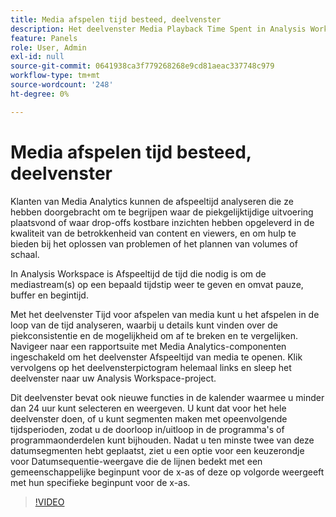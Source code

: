 ```yaml
---
title: Media afspelen tijd besteed, deelvenster
description: Het deelvenster Media Playback Time Spent in Analysis Workspace gebruiken en interpreteren.
feature: Panels
role: User, Admin
exl-id: null
source-git-commit: 0641938ca3f779268268e9cd81aeac337748c979
workflow-type: tm+mt
source-wordcount: '248'
ht-degree: 0%

---
```



# Media afspelen tijd besteed, deelvenster

Klanten van Media Analytics kunnen de afspeeltijd analyseren die ze hebben doorgebracht om te begrijpen waar de piekgelijktijdige uitvoering plaatsvond of waar drop-offs kostbare inzichten hebben opgeleverd in de kwaliteit van de betrokkenheid van content en viewers, en om hulp te bieden bij het oplossen van problemen of het plannen van volumes of schaal.

In Analysis Workspace is Afspeeltijd de tijd die nodig is om de mediastream(s) op een bepaald tijdstip weer te geven en omvat pauze, buffer en begintijd.

Met het deelvenster Tijd voor afspelen van media kunt u het afspelen in de loop van de tijd analyseren, waarbij u details kunt vinden over de piekconsistentie en de mogelijkheid om af te breken en te vergelijken. Navigeer naar een rapportsuite met Media Analytics-componenten ingeschakeld om het deelvenster Afspeeltijd van media te openen. Klik vervolgens op het deelvensterpictogram helemaal links en sleep het deelvenster naar uw Analysis Workspace-project.

Dit deelvenster bevat ook nieuwe functies in de kalender waarmee u minder dan 24 uur kunt selecteren en weergeven. U kunt dat voor het hele deelvenster doen, of u kunt segmenten maken met opeenvolgende tijdsperioden, zodat u de doorloop in/uitloop in de programma&#39;s of programmaonderdelen kunt bijhouden. Nadat u ten minste twee van deze datumsegmenten hebt geplaatst, ziet u een optie voor een keuzerondje voor Datumsequentie-weergave die de lijnen bedekt met een gemeenschappelijke beginpunt voor de x-as of deze op volgorde weergeeft met hun specifieke beginpunt voor de x-as.

>[!VIDEO](https://video.tv.adobe.com/v/338699)
